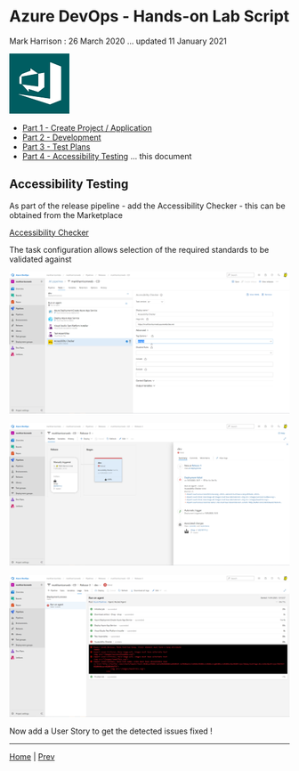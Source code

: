 # Azure DevOps - Hands-on Lab Script

Mark Harrison : 26 March 2020 ... updated 11 January 2021

![](Images/devops.png)

- [Part 1 - Create Project / Application](azuredevops-1.md)
- [Part 2 - Development](azuredevops-2.md)
- [Part 3 - Test Plans](azuredevops-3.md) 
- [Part 4 - Accessibility Testing](azuredevops-4.md) ... this document

## Accessibility Testing

As part of the release pipeline - add the Accessibility Checker - this can be obtained from the Marketplace

[Accessibility Checker](https://marketplace.visualstudio.com/items?itemName=DrewLewis.Accessibility)

The task configuration allows selection of the required standards to be validated against

![](Images/TPAccessibility1.png)

![](Images/TPAccessibility2.png)

![](Images/TPAccessibility3.png)

Now add a User Story to get the detected issues fixed !

---

[Home](README.md) | [Prev](azuredevops-3.md)
